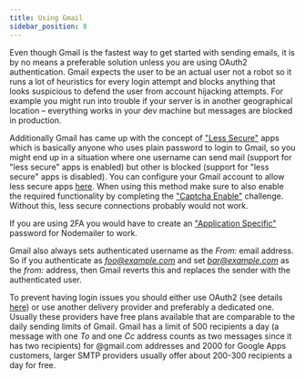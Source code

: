 ```yaml
---
title: Using Gmail
sidebar_position: 8
---
```


Even though Gmail is the fastest way to get started with sending emails, it is by no means a preferable solution unless you are using OAuth2 authentication. Gmail expects the user to be an actual user not a robot so it runs a lot of heuristics for every login attempt and blocks anything that looks suspicious to defend the user from account hijacking attempts. For example you might run into trouble if your server is in another geographical location – everything works in your dev machine but messages are blocked in production.

Additionally Gmail has came up with the concept of ["Less Secure"](https://support.google.com/accounts/answer/6010255?hl=en) apps which is basically anyone who uses plain password to login to Gmail, so you might end up in a situation where one username can send mail (support for "less secure" apps is enabled) but other is blocked (support for "less secure" apps is disabled). You can configure your Gmail account to allow less secure apps [here](https://www.google.com/settings/security/lesssecureapps). When using this method make sure to also enable the required functionality by completing the ["Captcha Enable"](https://accounts.google.com/b/0/displayunlockcaptcha) challenge. Without this, less secure connections probably would not work.

If you are using 2FA you would have to create an ["Application Specific"](https://security.google.com/settings/security/apppasswords) password for Nodemailer to work.

Gmail also always sets authenticated username as the *From:* email address. So if you authenticate as *foo@example.com* and set *bar@example.com* as the *from:* address, then Gmail reverts this and replaces the sender with the authenticated user.

To prevent having login issues you should either use OAuth2 (see details [here](/smtp/oauth2/)) or use another delivery provider and preferably a dedicated one. Usually these providers have free plans available that are comparable to the daily sending limits of Gmail. Gmail has a limit of 500 recipients a day (a message with one _To_ and one _Cc_ address counts as two messages since it has two recipients) for @gmail.com addresses and 2000 for Google Apps customers, larger SMTP providers usually offer about 200-300 recipients a day for free.
